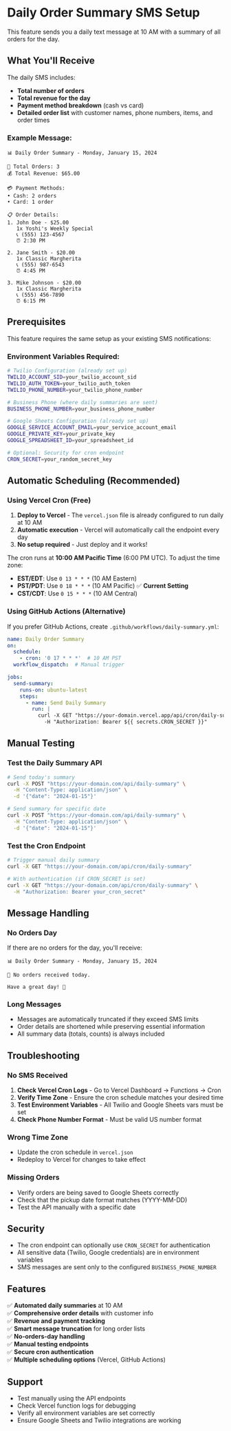 # Daily Order Summary SMS Setup

This feature sends you a daily text message at 10 AM with a summary of all orders for the day.

## What You'll Receive

The daily SMS includes:
- **Total number of orders**
- **Total revenue for the day**
- **Payment method breakdown** (cash vs card)
- **Detailed order list** with customer names, phone numbers, items, and order times

### Example Message:
```
📊 Daily Order Summary - Monday, January 15, 2024

🍕 Total Orders: 3
💰 Total Revenue: $65.00

💳 Payment Methods:
• Cash: 2 orders
• Card: 1 order

📋 Order Details:
1. John Doe - $25.00
   1x Yoshi's Weekly Special
   📞 (555) 123-4567
   ⏰ 2:30 PM

2. Jane Smith - $20.00
   1x Classic Margherita
   📞 (555) 987-6543
   ⏰ 4:45 PM

3. Mike Johnson - $20.00
   1x Classic Margherita
   📞 (555) 456-7890
   ⏰ 6:15 PM
```

## Prerequisites

This feature requires the same setup as your existing SMS notifications:

### Environment Variables Required:
```bash
# Twilio Configuration (already set up)
TWILIO_ACCOUNT_SID=your_twilio_account_sid
TWILIO_AUTH_TOKEN=your_twilio_auth_token
TWILIO_PHONE_NUMBER=your_twilio_phone_number

# Business Phone (where daily summaries are sent)
BUSINESS_PHONE_NUMBER=your_business_phone_number

# Google Sheets Configuration (already set up)
GOOGLE_SERVICE_ACCOUNT_EMAIL=your_service_account_email
GOOGLE_PRIVATE_KEY=your_private_key
GOOGLE_SPREADSHEET_ID=your_spreadsheet_id

# Optional: Security for cron endpoint
CRON_SECRET=your_random_secret_key
```

## Automatic Scheduling (Recommended)

### Using Vercel Cron (Free)

1. **Deploy to Vercel** - The `vercel.json` file is already configured to run daily at 10 AM
2. **Automatic execution** - Vercel will automatically call the endpoint every day
3. **No setup required** - Just deploy and it works!

The cron runs at **10:00 AM Pacific Time** (6:00 PM UTC). To adjust the time zone:
- **EST/EDT**: Use `0 13 * * *` (10 AM Eastern)
- **PST/PDT**: Use `0 18 * * *` (10 AM Pacific) ✅ **Current Setting**
- **CST/CDT**: Use `0 15 * * *` (10 AM Central)

### Using GitHub Actions (Alternative)

If you prefer GitHub Actions, create `.github/workflows/daily-summary.yml`:

```yaml
name: Daily Order Summary
on:
  schedule:
    - cron: '0 17 * * *'  # 10 AM PST
  workflow_dispatch:  # Manual trigger

jobs:
  send-summary:
    runs-on: ubuntu-latest
    steps:
      - name: Send Daily Summary
        run: |
          curl -X GET "https://your-domain.vercel.app/api/cron/daily-summary" \
            -H "Authorization: Bearer ${{ secrets.CRON_SECRET }}"
```

## Manual Testing

### Test the Daily Summary API
```bash
# Send today's summary
curl -X POST "https://your-domain.com/api/daily-summary" \
  -H "Content-Type: application/json" \
  -d '{"date": "2024-01-15"}'

# Send summary for specific date
curl -X POST "https://your-domain.com/api/daily-summary" \
  -H "Content-Type: application/json" \
  -d '{"date": "2024-01-15"}'
```

### Test the Cron Endpoint
```bash
# Trigger manual daily summary
curl -X GET "https://your-domain.com/api/cron/daily-summary"

# With authentication (if CRON_SECRET is set)
curl -X GET "https://your-domain.com/api/cron/daily-summary" \
  -H "Authorization: Bearer your_cron_secret"
```

## Message Handling

### No Orders Day
If there are no orders for the day, you'll receive:
```
📊 Daily Order Summary - Monday, January 15, 2024

🍕 No orders received today.

Have a great day! 🌟
```

### Long Messages
- Messages are automatically truncated if they exceed SMS limits
- Order details are shortened while preserving essential information
- All summary data (totals, counts) is always included

## Troubleshooting

### No SMS Received
1. **Check Vercel Cron Logs** - Go to Vercel Dashboard → Functions → Cron
2. **Verify Time Zone** - Ensure the cron schedule matches your desired time
3. **Test Environment Variables** - All Twilio and Google Sheets vars must be set
4. **Check Phone Number Format** - Must be valid US number format

### Wrong Time Zone
- Update the cron schedule in `vercel.json`
- Redeploy to Vercel for changes to take effect

### Missing Orders
- Verify orders are being saved to Google Sheets correctly
- Check that the pickup date format matches (YYYY-MM-DD)
- Test the API manually with a specific date

## Security

- The cron endpoint can optionally use `CRON_SECRET` for authentication
- All sensitive data (Twilio, Google credentials) are in environment variables
- SMS messages are sent only to the configured `BUSINESS_PHONE_NUMBER`

## Features

✅ **Automated daily summaries** at 10 AM  
✅ **Comprehensive order details** with customer info  
✅ **Revenue and payment tracking**  
✅ **Smart message truncation** for long order lists  
✅ **No-orders-day handling**  
✅ **Manual testing endpoints**  
✅ **Secure cron authentication**  
✅ **Multiple scheduling options** (Vercel, GitHub Actions)  

## Support

- Test manually using the API endpoints
- Check Vercel function logs for debugging
- Verify all environment variables are set correctly
- Ensure Google Sheets and Twilio integrations are working 